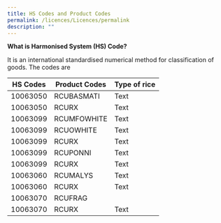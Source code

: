 ```yaml
---
title: HS Codes and Product Codes
permalink: /licences/Licences/permalink
description: ""
---
```

**What is Harmonised System (HS) Code?**

It is an international standardised numerical method for classification of goods. The codes are 


| HS Codes | Product Codes | Type of rice |
| -------- | -------- | -------- |
|10063050|RCUBASMATI| Text     |
|10063050|RCURX| Text     |
|10063099|RCUMFOWHITE| Text     |
|10063099|RCUOWHITE| Text     |
|10063099|RCURX| Text     |
|10063099|RCUPONNI| Text     |
|10063099|RCURX| Text     |
|10063060|RCUMALYS| Text     |
|10063060|RCURX| Text     |
|10063070|RCUFRAG||
|10063070|RCURX| Text     |